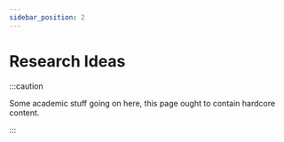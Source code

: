 ```yaml
---
sidebar_position: 2
---
```


# Research Ideas

:::caution

Some academic stuff going on here, this page ought to contain hardcore content.

:::
